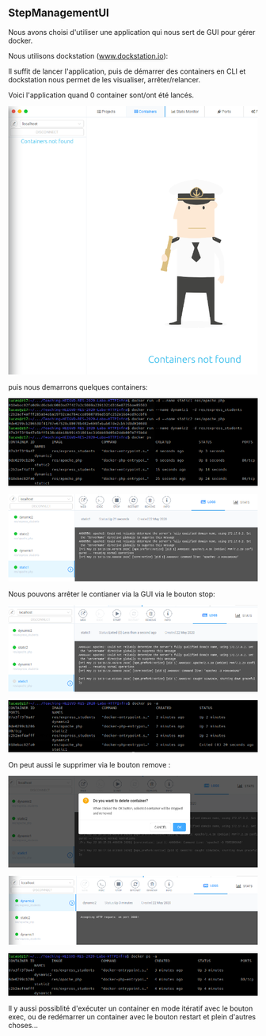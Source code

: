 ## StepManagementUI

Nous avons choisi d'utiliser une application qui nous sert de GUI pour gérer docker.

Nous utilisons dockstation (www.dockstation.io):

Il suffit de lancer l'application, puis de démarrer des containers en CLI et dockstation nous permet de les visualiser,
arrêter/relancer.

Voici l'application quand 0 container sont/ont été lancés.

![](./img/dockstation1.png)

puis nous demarrons quelques containers:

![](./img/dockstation2.png)

![](./img/dockstation3.png)

Nous pouvons arrêter le contianer via la GUI via le bouton stop:

![](./img/dockstation4.png)

![](./img/dockstation5.png)

On peut aussi le supprimer via le bouton remove :

![](./img/dockstation6.png)

![](./img/dockstation7.png)

![](./img/dockstation8.png)

Il y aussi possiblité d'exécuter un container en mode itératif avec le bouton exec, ou de redémarrer un
container avec le bouton restart et plein d'autres choses...






